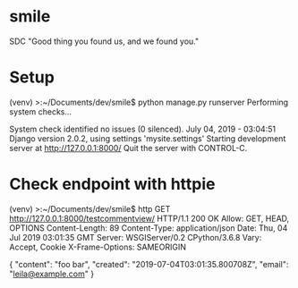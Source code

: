# smile
SDC
"Good thing you found us, and we found you."

# Setup
(venv) >:~/Documents/dev/smile$ python manage.py runserver
Performing system checks...

System check identified no issues (0 silenced).
July 04, 2019 - 03:04:51
Django version 2.0.2, using settings 'mysite.settings'
Starting development server at http://127.0.0.1:8000/
Quit the server with CONTROL-C.

# Check endpoint with httpie
(venv) >:~/Documents/dev/smile$ http GET http://127.0.0.1:8000/testcommentview/
HTTP/1.1 200 OK
Allow: GET, HEAD, OPTIONS
Content-Length: 89
Content-Type: application/json
Date: Thu, 04 Jul 2019 03:01:35 GMT
Server: WSGIServer/0.2 CPython/3.6.8
Vary: Accept, Cookie
X-Frame-Options: SAMEORIGIN

{
    "content": "foo bar",
    "created": "2019-07-04T03:01:35.800708Z",
    "email": "leila@example.com"
}

